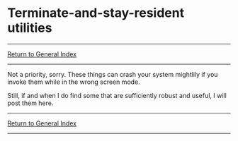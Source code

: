 # Terminate-and-stay-resident utilities

-----

[Return to General Index](README.md)

-----

Not a priority, sorry. These things can crash your system mightlily if you invoke them while in the wrong screen mode.

Still, if and when I do find some that are sufficiently robust and useful, I will post them here.

-----

[Return to General Index](README.md)

-----
